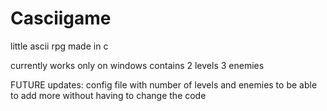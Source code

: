 # Casciigame
little ascii rpg made in c

currently works only on windows
contains
2 levels
3 enemies

FUTURE updates:
config file with number of levels and enemies to be able to add more without having to change the code
